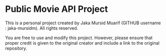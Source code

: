 # Public Movie API Project

This is a personal project created by Jaka Mursid Muarif (GITHUB username : jaka-mursidm). All rights reserved.

You are free to use and modify this project. However, please ensure that proper credit is given to the original creator and include a link to the original repository.
